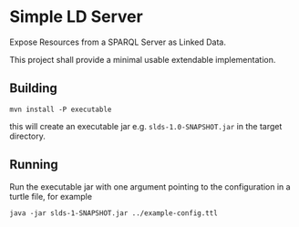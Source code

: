 # Simple LD Server

Expose Resources from a SPARQL Server as Linked Data.

This project shall provide a minimal usable extendable implementation.

## Building

    mvn install -P executable

this will create an executable jar e.g. `slds-1.0-SNAPSHOT.jar` in the target
directory.

## Running

Run the executable jar with one argument pointing to the configuration in a
turtle file, for example

    java -jar slds-1-SNAPSHOT.jar ../example-config.ttl
